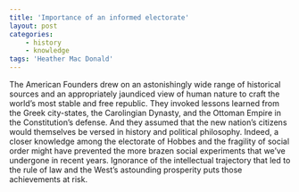 ```yaml
---
title: 'Importance of an informed electorate'
layout: post
categories:
    - history
    - knowledge
tags: 'Heather Mac Donald'
---
```


The American Founders drew on an astonishingly wide range of historical sources and an appropriately jaundiced view of human nature to craft the world’s most stable and free republic. They invoked lessons learned from the Greek city-states, the Carolingian Dynasty, and the Ottoman Empire in the Constitution’s defense. And they assumed that the new nation’s citizens would themselves be versed in history and political philosophy. Indeed, a closer knowledge among the electorate of Hobbes and the fragility of social order might have prevented the more brazen social experiments that we’ve undergone in recent years. Ignorance of the intellectual trajectory that led to the rule of law and the West’s astounding prosperity puts those achievements at risk.